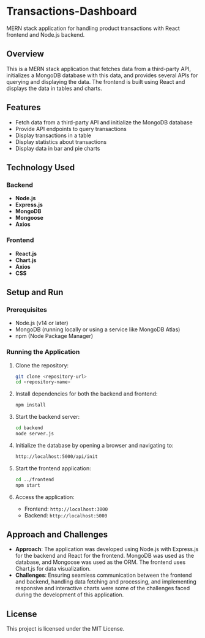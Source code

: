 # Transactions-Dashboard

MERN stack application for handling product transactions with React frontend and Node.js backend.

## Overview

This is a MERN stack application that fetches data from a third-party API, initializes a MongoDB database with this data, and provides several APIs for querying and displaying the data. The frontend is built using React and displays the data in tables and charts.

## Features

- Fetch data from a third-party API and initialize the MongoDB database
- Provide API endpoints to query transactions
- Display transactions in a table
- Display statistics about transactions
- Display data in bar and pie charts

## Technology Used

### Backend
- **Node.js**
- **Express.js**
- **MongoDB**
- **Mongoose**
- **Axios**

### Frontend
- **React.js**
- **Chart.js**
- **Axios**
- **CSS**

## Setup and Run

### Prerequisites

- Node.js (v14 or later)
- MongoDB (running locally or using a service like MongoDB Atlas)
- npm (Node Package Manager)

### Running the Application

1. Clone the repository:
    ```bash
    git clone <repository-url>
    cd <repository-name>
    ```

2. Install dependencies for both the backend and frontend:

    ```bash
    npm install
    ```

3. Start the backend server:
    ```bash
    cd backend
    node server.js
    ```

4. Initialize the database by opening a browser and navigating to:
    ```bash
    http://localhost:5000/api/init
    ```

5. Start the frontend application:
    ```bash
    cd ../frontend
    npm start
    ```

6. Access the application:
   - Frontend: `http://localhost:3000`
   - Backend: `http://localhost:5000`

## Approach and Challenges

- **Approach**: The application was developed using Node.js with Express.js for the backend and React for the frontend. MongoDB was used as the database, and Mongoose was used as the ORM. The frontend uses Chart.js for data visualization.
- **Challenges**: Ensuring seamless communication between the frontend and backend, handling data fetching and processing, and implementing responsive and interactive charts were some of the challenges faced during the development of this application.

## License

This project is licensed under the MIT License.
